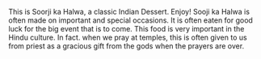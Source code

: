 This is Soorji ka Halwa, a classic Indian Dessert. Enjoy!
Sooji ka Halwa is often made on important and special occasions. It is often eaten for good luck for the big event that is to come. This food is very important in the Hindu culture. In fact.  when we pray at temples, this is often given to us from priest as a gracious gift from the gods when the prayers are over.
